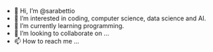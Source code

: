- 👋 Hi, I’m @sarabettio
- 👀 I’m interested in coding, computer science, data science and AI.
- 🌱 I’m currently learning programming.
- 💞️ I’m looking to collaborate on ...
- 📫 How to reach me ...

<!---
sarabettio/sarabettio is a ✨ special ✨ repository because its `README.md` (this file) appears on your GitHub profile.
You can click the Preview link to take a look at your changes.
--->
